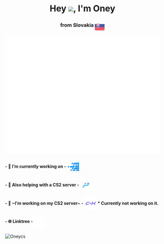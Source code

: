 <h1 align="center">Hey <img src="https://cdn.7tv.app/emote/01FPQXMF6R0008ZYPTDH5TZB78/1x.webp">, I'm Oney</h1>
<h3 align="center">from Slovakia <img align="center" src="sk_flag.svg" height="32" width="32"/></h3>

<picture>
  <img src="/github-metrics.svg" alt="Metrics">
</picture>


#### - 🔭 I’m currently working on - <a href="https://fkht.cz" target="blank"><img align="center" src="fkht_new.png" height="40" width="40"/></a>
#### - 🙌 Also helping with a CS2 server - <a href="https://csko.net" target="blank"><img align="center" src="playpoint.png" height="40" width="40"/></a>
#### - 👯 ~I’m working on my CS2 server~ - <img align="center" src="chronohub.png" height="40" width="40"/> __* Currently not working on it.__</a>

#### - 🌐 Linktree - <a href="https://oneyxacek.eu/linktree" target="blank"><img align="center" src="linktree_new.svg" alt="linktree" height="40" width="40"/></a> 

<p><img align="left" src="https://github-readme-stats.vercel.app/api/top-langs?username=Oneycs&show_icons=true&locale=en&layout=compact&theme=transparent" alt="Oneycs" />
</p>
